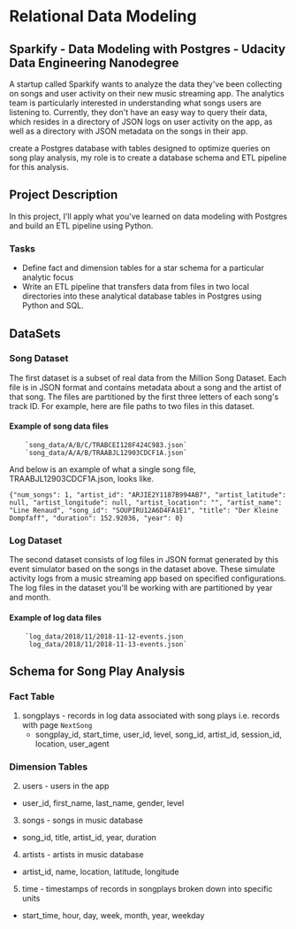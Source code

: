 # Relational Data Modeling
## Sparkify - Data Modeling with Postgres - Udacity Data Engineering Nanodegree

A startup called Sparkify wants to analyze the data they've been collecting on songs and user activity on their new music streaming app. The analytics team is particularly interested in understanding what songs users are listening to. Currently, they don't have an easy way to query their data, which resides in a directory of JSON logs on user activity on the app, as well as a directory with JSON metadata on the songs in their app.

create a Postgres database with tables designed to optimize queries on song play analysis, my role is to create a database schema and ETL pipeline for this analysis.


## Project Description
In this project, I'll apply what you've learned on data modeling with Postgres and build an ETL pipeline using Python.

### Tasks
- Define fact and dimension tables for a star schema for a particular analytic focus
- Write an ETL pipeline that transfers data from files in two local directories into these analytical database tables in Postgres using Python and SQL.

## DataSets
### Song Dataset
The first dataset is a subset of real data from the Million Song Dataset. Each file is in JSON format and contains metadata about a song and the artist of that song. The files are partitioned by the first three letters of each song's track ID. For example, here are file paths to two files in this dataset.

#### Example of song data files
        `song_data/A/B/C/TRABCEI128F424C983.json`
        `song_data/A/A/B/TRAABJL12903CDCF1A.json`

And below is an example of what a single song file, TRAABJL12903CDCF1A.json, looks like.

`{"num_songs": 1, "artist_id": "ARJIE2Y1187B994AB7", "artist_latitude": null, "artist_longitude": null, "artist_location": "", "artist_name": "Line Renaud", "song_id": "SOUPIRU12A6D4FA1E1", "title": "Der Kleine Dompfaff", "duration": 152.92036, "year": 0}`


### Log Dataset
The second dataset consists of log files in JSON format generated by this event simulator based on the songs in the dataset above. These simulate activity logs from a music streaming app based on specified configurations.
The log files in the dataset you'll be working with are partitioned by year and month.

#### Example of log data files
        `log_data/2018/11/2018-11-12-events.json
         log_data/2018/11/2018-11-13-events.json`


## Schema for Song Play Analysis

### Fact Table
1. songplays - records in log data associated with song plays i.e. records with page `NextSong`
    - songplay_id, start_time, user_id, level, song_id, artist_id, session_id, location, user_agent

### Dimension Tables
2. users - users in the app
  - user_id, first_name, last_name, gender, level
3. songs - songs in music database
  - song_id, title, artist_id, year, duration
4. artists - artists in music database
  - artist_id, name, location, latitude, longitude
5. time - timestamps of records in songplays broken down into specific units
  - start_time, hour, day, week, month, year, weekday
